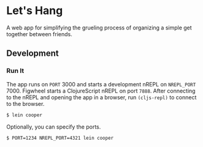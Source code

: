 # Let's Hang

A web app for simplifying the grueling process of organizing a simple get together between friends.

## Development


### Run It

The app runs on `PORT` 3000 and starts a development nREPL on `NREPL_PORT` 7000. Figwheel starts a ClojureScript nREPL
on port `7888`. After connecting to the nREPL and opening the app in a browser, run `(cljs-repl)` to connect to the
browser.

```bash
$ lein cooper
```

Optionally, you can specify the ports.

```bash
$ PORT=1234 NREPL_PORT=4321 lein cooper
```
